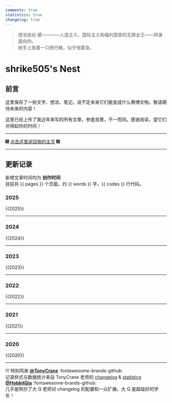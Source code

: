 ```yaml
---
comments: true
statistics: true
changelog: true
---
```


> 德洛丽丝·黛————人道主义，国际主义和福利国家的无罪女王——转身面向你。  
> 她手上拖着一只旅行箱，似乎很着急。

# shrike505's Nest
## 前言

这里保存了一些文字、想法、笔记，说不定未来它们能变成什么赛博文物。敬请期待未来的内容！
  
这里已经上传了我近年来写的所有文章，参差良莠，不一而同。感谢阅读，望它们对得起你的时间！

***

:fireworks: [点击这里返回我的主页](https://shrike505.cc/) :fireworks:

***

## 更新记录

新增文章时间均为 __创作时间__  
目前共 {{ pages }} 个页面，约 {{ words }} 字，{{ codes }} 行代码。  

### 2025
{{2025}}

---

### 2024  
{{2024}}

---  

### 2023
{{2023}}

---

### 2022
{{2022}}

---

### 2021
{{2021}}

---

### 2020
{{2020}}


---

!!! 特别鸣谢
    [**@TonyCrane**](https://github.com/TonyCrane) :fontawesome-brands-github:  
    记录样式与数据统计来自 TonyCrane 老师的 [changelog](https://github.com/TonyCrane/mkdocs-changelog-plugin) & [statistics](https://github.com/TonyCrane/mkdocs-statistics-plugin)  
    [**@HobbitQia**](https://github.com/HobbitQia/) :fontawesome-brands-github:  
    几乎是照抄了大 Q 老师对 changelog 的配置和一众扩展。大 Q 是超级好的学长！